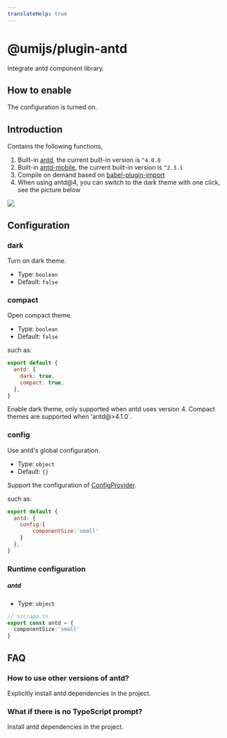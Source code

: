 ```yaml
---
translateHelp: true
---
```


# @umijs/plugin-antd


Integrate antd component library.

## How to enable

The configuration is turned on.

## Introduction

Contains the following functions,

1. Built-in [antd](https://ant.design/), the current built-in version is `^4.0.0`
2. Built-in [antd-mobile](https://mobile.ant.design/), the current built-in version is `^2.3.1`
3. Compile on demand based on [babel-plugin-import](https://github.com/ant-design/babel-plugin-import)
4. When using antd@4, you can switch to the dark theme with one click, see the picture below

![](https://gw.alipayobjects.com/mdn/rms_08e378/afts/img/A*mYU9R4YFxscAAAAAAAAAAABkARQnAQ)

## Configuration

### dark

Turn on dark theme.

* Type: `boolean`
* Default: `false`

### compact

Open compact theme.

* Type: `boolean`
* Default: `false`

such as:

```js
export default {
  antd: {
    dark: true,
    compact: true,
  },
}
```

Enable dark theme, only supported when antd uses version 4. Compact themes are supported when ʻantd@>4.1.0`.

### config

Use antd's global configuration.

* Type: `object`
* Default: `{}`

Support the configuration of [ConfigProvider](https://ant.design/components/config-provider-cn/).

such as:

```js
export default {
  antd: {
    config:{
        componentSize:'small'
    }
  },
}
```

### Runtime configuration

##### antd

* Type: `object`

```typescript
// src/app.ts
export const antd = {
  componentSize:'small'
}
```

## FAQ

### How to use other versions of antd?

Explicitly install antd dependencies in the project.

### What if there is no TypeScript prompt?

Install antd dependencies in the project.
